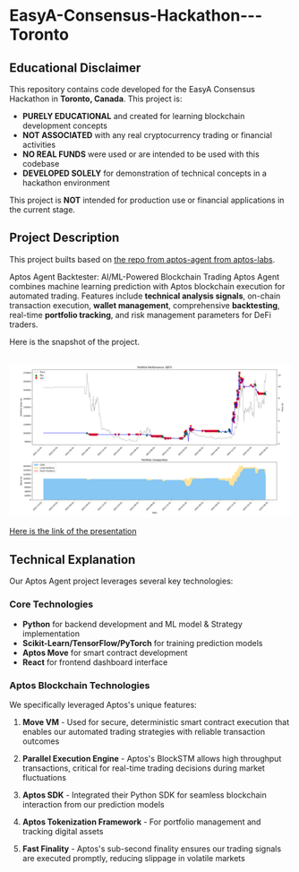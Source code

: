 # EasyA-Consensus-Hackathon---Toronto

## Educational Disclaimer

This repository contains code developed for the EasyA Consensus Hackathon in **Toronto, Canada**. This project is:
- **PURELY EDUCATIONAL** and created for learning blockchain development concepts
- **NOT ASSOCIATED** with any real cryptocurrency trading or financial activities
- **NO REAL FUNDS** were used or are intended to be used with this codebase
- **DEVELOPED SOLELY** for demonstration of technical concepts in a hackathon environment

This project is **NOT** intended for production use or financial applications in the current stage.

## Project Description
This project builts based on [the repo from aptos-agent from aptos-labs](https://github.com/aptos-labs/aptos-agent).

Aptos Agent Backtester: AI/ML-Powered Blockchain Trading Aptos Agent combines machine learning prediction with Aptos blockchain execution for automated trading. Features include **technical analysis signals**, on-chain transaction execution, **wallet management**, comprehensive **backtesting**, real-time **portfolio tracking**, and risk management parameters for DeFi traders.


Here is the snapshot of the project. 

\
![](Figure_2.png)

[Here is the link of the presentation](https://www.canva.com/design/DAGnnzZRxhU/VGBKUeKuUp-0kf3HJntAHg/edit?utm_content=DAGnnzZRxhU&utm_campaign=designshare&utm_medium=link2&utm_source=sharebutton)


## Technical Explanation

Our Aptos Agent project leverages several key technologies:

### Core Technologies
- **Python** for backend development and ML model & Strategy implementation
- **Scikit-Learn/TensorFlow/PyTorch** for training prediction models
- **Aptos Move** for smart contract development
- **React** for frontend dashboard interface

### Aptos Blockchain Technologies
We specifically leveraged Aptos's unique features:

1. **Move VM** - Used for secure, deterministic smart contract execution that enables our automated trading strategies with reliable transaction outcomes

2. **Parallel Execution Engine** - Aptos's BlockSTM allows high throughput transactions, critical for real-time trading decisions during market fluctuations

3. **Aptos SDK** - Integrated their Python SDK for seamless blockchain interaction from our prediction models

4. **Aptos Tokenization Framework** - For portfolio management and tracking digital assets

5. **Fast Finality** - Aptos's sub-second finality ensures our trading signals are executed promptly, reducing slippage in volatile markets

<!-- What makes our project uniquely possible on Aptos is the combination of their high-performance blockchain (over 160,000 TPS) with sub-second finality, which is essential for algorithmic trading where execution speed matters. The Move language's resource-oriented programming also provides better security guarantees for managing user funds in a DeFi context compared to other blockchain environments. -->